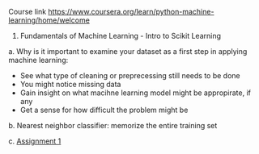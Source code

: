 Course link https://www.coursera.org/learn/python-machine-learning/home/welcome

1. Fundamentals of Machine Learning - Intro to Scikit Learning

a. Why is it important to examine your dataset as a first step in applying machine learning:
  - See what type of cleaning or preprecessing still needs to be done
  - You might notice missing data
  - Gain insight on what macihne learning model might be appropirate, if any
  - Get a sense for how difficult the problem might be
  
 b. Nearest neighbor classifier: memorize the entire training set
 
 c. [Assignment 1](Assignment+1.ipynb)  
